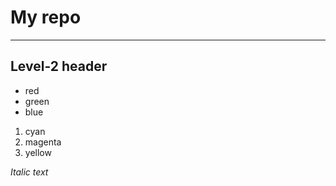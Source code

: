 # My repo

---

## Level-2 header

- red
- green
- blue

1. cyan
2. magenta
3. yellow

*Italic text*
